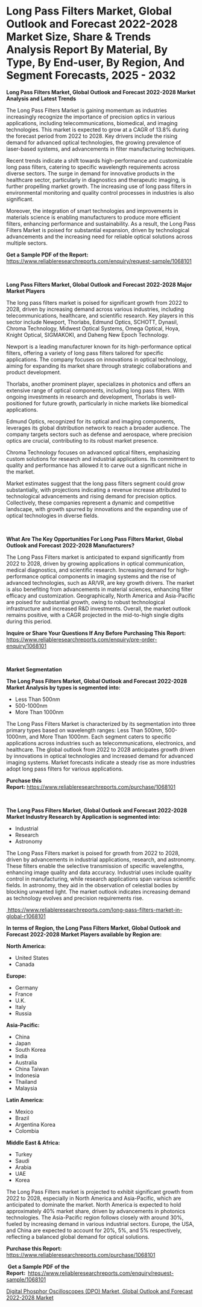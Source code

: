 <p><h1>Long Pass Filters Market, Global Outlook and Forecast 2022-2028 Market Size, Share & Trends Analysis Report By Material, By Type, By End-user, By Region, And Segment Forecasts, 2025 - 2032</h1></p><p><strong>Long Pass Filters Market, Global Outlook and Forecast 2022-2028 Market Analysis and Latest Trends</strong></p>
<p><p>The Long Pass Filters Market is gaining momentum as industries increasingly recognize the importance of precision optics in various applications, including telecommunications, biomedical, and imaging technologies. This market is expected to grow at a CAGR of 13.8% during the forecast period from 2022 to 2028. Key drivers include the rising demand for advanced optical technologies, the growing prevalence of laser-based systems, and advancements in filter manufacturing techniques.</p><p>Recent trends indicate a shift towards high-performance and customizable long pass filters, catering to specific wavelength requirements across diverse sectors. The surge in demand for innovative products in the healthcare sector, particularly in diagnostics and therapeutic imaging, is further propelling market growth. The increasing use of long pass filters in environmental monitoring and quality control processes in industries is also significant.</p><p>Moreover, the integration of smart technologies and improvements in materials science is enabling manufacturers to produce more efficient filters, enhancing performance and sustainability. As a result, the Long Pass Filters Market is poised for substantial expansion, driven by technological advancements and the increasing need for reliable optical solutions across multiple sectors.</p></p>
<p><strong>Get a Sample PDF of the Report:&nbsp;</strong> <a href="https://www.reliableresearchreports.com/enquiry/request-sample/1068101?utm_campaign=3054&utm_medium=2&utm_source=Github&utm_content=ia&utm_term=21032025&utm_id=long-pass-filters-market-global-outlook-and-forecast-2022-2028">https://www.reliableresearchreports.com/enquiry/request-sample/1068101</a></p>
<p>&nbsp;</p>
<p><strong>Long Pass Filters Market, Global Outlook and Forecast 2022-2028 Major Market Players</strong></p>
<p><p>The long pass filters market is poised for significant growth from 2022 to 2028, driven by increasing demand across various industries, including telecommunications, healthcare, and scientific research. Key players in this sector include Newport, Thorlabs, Edmund Optics, SCHOTT, Dynasil, Chroma Technology, Midwest Optical Systems, Omega Optical, Hoya, Knight Optical, SIGMAKOKI, and Daheng New Epoch Technology.</p><p>Newport is a leading manufacturer known for its high-performance optical filters, offering a variety of long pass filters tailored for specific applications. The company focuses on innovations in optical technology, aiming for expanding its market share through strategic collaborations and product development.</p><p>Thorlabs, another prominent player, specializes in photonics and offers an extensive range of optical components, including long pass filters. With ongoing investments in research and development, Thorlabs is well-positioned for future growth, particularly in niche markets like biomedical applications.</p><p>Edmund Optics, recognized for its optical and imaging components, leverages its global distribution network to reach a broader audience. The company targets sectors such as defense and aerospace, where precision optics are crucial, contributing to its robust market presence.</p><p>Chroma Technology focuses on advanced optical filters, emphasizing custom solutions for research and industrial applications. Its commitment to quality and performance has allowed it to carve out a significant niche in the market.</p><p>Market estimates suggest that the long pass filters segment could grow substantially, with projections indicating a revenue increase attributed to technological advancements and rising demand for precision optics. Collectively, these companies represent a dynamic and competitive landscape, with growth spurred by innovations and the expanding use of optical technologies in diverse fields.</p></p>
<p>&nbsp;</p>
<p><strong>What Are The Key Opportunities For Long Pass Filters Market, Global Outlook and Forecast 2022-2028 Manufacturers?</strong></p>
<p><p>The Long Pass Filters market is anticipated to expand significantly from 2022 to 2028, driven by growing applications in optical communication, medical diagnostics, and scientific research. Increasing demand for high-performance optical components in imaging systems and the rise of advanced technologies, such as AR/VR, are key growth drivers. The market is also benefiting from advancements in material sciences, enhancing filter efficacy and customization. Geographically, North America and Asia-Pacific are poised for substantial growth, owing to robust technological infrastructure and increased R&D investments. Overall, the market outlook remains positive, with a CAGR projected in the mid-to-high single digits during this period.</p></p>
<p><strong>Inquire or Share Your Questions If Any Before Purchasing This Report:</strong> <a href="https://www.reliableresearchreports.com/enquiry/pre-order-enquiry/1068101?utm_campaign=3054&utm_medium=2&utm_source=Github&utm_content=ia&utm_term=21032025&utm_id=long-pass-filters-market-global-outlook-and-forecast-2022-2028">https://www.reliableresearchreports.com/enquiry/pre-order-enquiry/1068101</a></p>
<p>&nbsp;</p>
<p><strong>Market Segmentation</strong></p>
<p><strong>The Long Pass Filters Market, Global Outlook and Forecast 2022-2028 Market Analysis by types is segmented into:</strong></p>
<p><ul><li>Less Than 500nm</li><li>500-1000nm</li><li>More Than 1000nm</li></ul></p>
<p><p>The Long Pass Filters Market is characterized by its segmentation into three primary types based on wavelength ranges: Less Than 500nm, 500-1000nm, and More Than 1000nm. Each segment caters to specific applications across industries such as telecommunications, electronics, and healthcare. The global outlook from 2022 to 2028 anticipates growth driven by innovations in optical technologies and increased demand for advanced imaging systems. Market forecasts indicate a steady rise as more industries adopt long pass filters for various applications.</p></p>
<p><strong>Purchase this Report:&nbsp;</strong><a href="https://www.reliableresearchreports.com/purchase/1068101?utm_campaign=3054&utm_medium=2&utm_source=Github&utm_content=ia&utm_term=21032025&utm_id=long-pass-filters-market-global-outlook-and-forecast-2022-2028">https://www.reliableresearchreports.com/purchase/1068101</a></p>
<p>&nbsp;</p>
<p><strong>The Long Pass Filters Market, Global Outlook and Forecast 2022-2028 Market Industry Research by Application is segmented into:</strong></p>
<p><ul><li>Industrial</li><li>Research</li><li>Astronomy</li></ul></p>
<p><p>The Long Pass Filters market is poised for growth from 2022 to 2028, driven by advancements in industrial applications, research, and astronomy. These filters enable the selective transmission of specific wavelengths, enhancing image quality and data accuracy. Industrial uses include quality control in manufacturing, while research applications span various scientific fields. In astronomy, they aid in the observation of celestial bodies by blocking unwanted light. The market outlook indicates increasing demand as technology evolves and precision requirements rise.</p></p>
<p><a href="https://www.reliableresearchreports.com/long-pass-filters-market-in-global-r1068101?utm_campaign=3054&utm_medium=2&utm_source=Github&utm_content=ia&utm_term=21032025&utm_id=long-pass-filters-market-global-outlook-and-forecast-2022-2028">&nbsp;https://www.reliableresearchreports.com/long-pass-filters-market-in-global-r1068101</a></p>
<p><strong>In terms of Region, the Long Pass Filters Market, Global Outlook and Forecast 2022-2028 Market Players available by Region are:</strong></p>
<p>
    <p> <strong> North America: </strong>
        <ul>
            <li>United States</li>
            <li>Canada</li>
        </ul>
        </p> 
    <p> <strong> Europe: </strong>
        <ul>
            <li>Germany</li>
            <li>France</li>
            <li>U.K.</li>
            <li>Italy</li>
            <li>Russia</li>
        </ul>
        </p> 
    <p> <strong> Asia-Pacific: </strong>
        <ul>
            <li>China</li>
            <li>Japan</li>
            <li>South Korea</li>
            <li>India</li>
            <li>Australia</li>
            <li>China Taiwan</li>
            <li>Indonesia</li>
            <li>Thailand</li>
            <li>Malaysia</li>
        </ul>
        </p> 
    <p> <strong> Latin America: </strong>
        <ul>
            <li>Mexico</li>
            <li>Brazil</li>
            <li>Argentina Korea</li>
            <li>Colombia</li>
        </ul>
        </p> 
    <p> <strong> Middle East & Africa: </strong>
        <ul>
            <li>Turkey</li>
            <li>Saudi</li>
            <li>Arabia</li>
            <li>UAE</li>
            <li>Korea</li>
        </ul>
    </p>
    </p>
<p><p>The Long Pass Filters market is projected to exhibit significant growth from 2022 to 2028, especially in North America and Asia-Pacific, which are anticipated to dominate the market. North America is expected to hold approximately 40% market share, driven by advancements in photonics technologies. The Asia-Pacific region follows closely with around 30%, fueled by increasing demand in various industrial sectors. Europe, the USA, and China are expected to account for 20%, 5%, and 5% respectively, reflecting a balanced global demand for optical solutions.</p></p>
<p><strong>Purchase this Report: </strong><a href="https://www.reliableresearchreports.com/purchase/1068101?utm_campaign=3054&utm_medium=2&utm_source=Github&utm_content=ia&utm_term=21032025&utm_id=long-pass-filters-market-global-outlook-and-forecast-2022-2028">https://www.reliableresearchreports.com/purchase/1068101</a></p>
<p>&nbsp;<strong>Get a Sample PDF of the Report:&nbsp;&nbsp;</strong><a href="https://www.reliableresearchreports.com/enquiry/request-sample/1068101?utm_campaign=3054&utm_medium=2&utm_source=Github&utm_content=ia&utm_term=21032025&utm_id=long-pass-filters-market-global-outlook-and-forecast-2022-2028">https://www.reliableresearchreports.com/enquiry/request-sample/1068101</a></p>
<p><strong></strong></p>
<p><p><a href="https://github.com/lynlynyusay/Market-Research-Report-List-1/blob/main/digital-phosphor-oscilloscopes-dpo-market-global-outlook-and-forecast-2022-2028-market.md?utm_campaign=3054&utm_medium=2&utm_source=Github&utm_content=ia&utm_term=21032025&utm_id=long-pass-filters-market-global-outlook-and-forecast-2022-2028">Digital Phosphor Oscilloscopes (DPO) Market, Global Outlook and Forecast 2022-2028 Market</a></p></p>